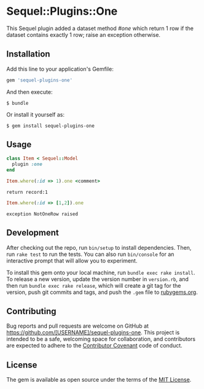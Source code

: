 # Sequel::Plugins::One

This Sequel plugin added a dataset method <i>#one</i> which return 1 row if the dataset contains exactly 1 row; raise an exception otherwise.

## Installation

Add this line to your application's Gemfile:

```ruby
gem 'sequel-plugins-one'
```

And then execute:

    $ bundle

Or install it yourself as:

    $ gem install sequel-plugins-one

## Usage
```ruby
class Item < Sequel::Model
  plugin :one
end
```
```ruby
Item.where(:id => 1).one <comment>
```
`return record:1`
```ruby
Item.where(:id => [1,2]).one
```
`exception NotOneRow raised`


## Development

After checking out the repo, run `bin/setup` to install dependencies. Then, run `rake test` to run the tests. You can also run `bin/console` for an interactive prompt that will allow you to experiment.

To install this gem onto your local machine, run `bundle exec rake install`. To release a new version, update the version number in `version.rb`, and then run `bundle exec rake release`, which will create a git tag for the version, push git commits and tags, and push the `.gem` file to [rubygems.org](https://rubygems.org).

## Contributing

Bug reports and pull requests are welcome on GitHub at https://github.com/[USERNAME]/sequel-plugins-one. This project is intended to be a safe, welcoming space for collaboration, and contributors are expected to adhere to the [Contributor Covenant](http://contributor-covenant.org) code of conduct.


## License

The gem is available as open source under the terms of the [MIT License](http://opensource.org/licenses/MIT).

